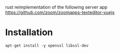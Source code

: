 rust reimplementation of the following server app
https://github.com/zoom/zoomapps-texteditor-vuejs


# Installation

```shell
apt-get install -y openssl libssl-dev
```
